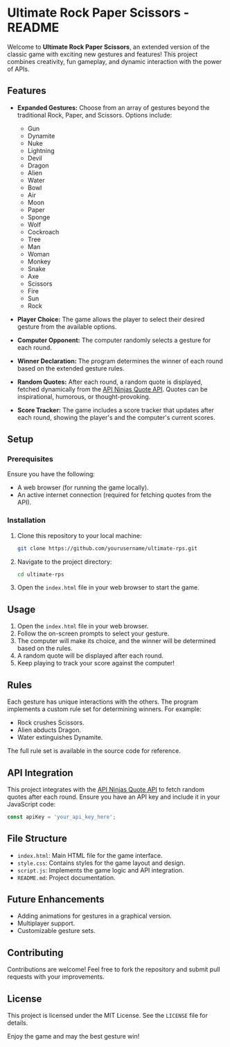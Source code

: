 # Ultimate Rock Paper Scissors - README

Welcome to **Ultimate Rock Paper Scissors**, an extended version of the classic game with exciting new gestures and features! This project combines creativity, fun gameplay, and dynamic interaction with the power of APIs.

## Features
- **Expanded Gestures:** Choose from an array of gestures beyond the traditional Rock, Paper, and Scissors. Options include:
  - Gun
  - Dynamite
  - Nuke
  - Lightning
  - Devil
  - Dragon
  - Alien
  - Water
  - Bowl
  - Air
  - Moon
  - Paper
  - Sponge
  - Wolf
  - Cockroach
  - Tree
  - Man
  - Woman
  - Monkey
  - Snake
  - Axe
  - Scissors
  - Fire
  - Sun
  - Rock

- **Player Choice:** The game allows the player to select their desired gesture from the available options.

- **Computer Opponent:** The computer randomly selects a gesture for each round.

- **Winner Declaration:** The program determines the winner of each round based on the extended gesture rules.

- **Random Quotes:** After each round, a random quote is displayed, fetched dynamically from the [API Ninjas Quote API](https://api-ninjas.com/api/quotes). Quotes can be inspirational, humorous, or thought-provoking.

- **Score Tracker:** The game includes a score tracker that updates after each round, showing the player's and the computer's current scores.

## Setup

### Prerequisites
Ensure you have the following:
- A web browser (for running the game locally).
- An active internet connection (required for fetching quotes from the API).

### Installation
1. Clone this repository to your local machine:
   ```bash
   git clone https://github.com/yourusername/ultimate-rps.git
   ```
2. Navigate to the project directory:
   ```bash
   cd ultimate-rps
   ```
3. Open the `index.html` file in your web browser to start the game.

## Usage
1. Open the `index.html` file in your web browser.
2. Follow the on-screen prompts to select your gesture.
3. The computer will make its choice, and the winner will be determined based on the rules.
4. A random quote will be displayed after each round.
5. Keep playing to track your score against the computer!

## Rules
Each gesture has unique interactions with the others. The program implements a custom rule set for determining winners. For example:
- Rock crushes Scissors.
- Alien abducts Dragon.
- Water extinguishes Dynamite.

The full rule set is available in the source code for reference.

## API Integration
This project integrates with the [API Ninjas Quote API](https://api-ninjas.com/api/quotes) to fetch random quotes after each round. Ensure you have an API key and include it in your JavaScript code:

```javascript
const apiKey = 'your_api_key_here';
```

## File Structure
- `index.html`: Main HTML file for the game interface.
- `style.css`: Contains styles for the game layout and design.
- `script.js`: Implements the game logic and API integration.
- `README.md`: Project documentation.

## Future Enhancements
- Adding animations for gestures in a graphical version.
- Multiplayer support.
- Customizable gesture sets.

## Contributing
Contributions are welcome! Feel free to fork the repository and submit pull requests with your improvements.

## License
This project is licensed under the MIT License. See the `LICENSE` file for details.

Enjoy the game and may the best gesture win!

